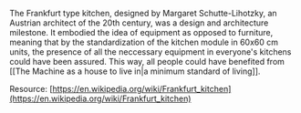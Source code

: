 ---
---

The Frankfurt type kitchen, designed by Margaret Schutte-Lihotzky, an Austrian architect of the 20th century, was a design and architecture milestone. It embodied the idea of equipment as opposed to furniture, meaning that by the standardization of the kitchen module in 60x60 cm units, the presence of all the neccessary equipment in everyone's kitchens could have been assured. This way, all people could have benefited from [[The Machine as a house to live in|a minimum standard of living]].

Resource: [https://en.wikipedia.org/wiki/Frankfurt_kitchen](https://en.wikipedia.org/wiki/Frankfurt_kitchen)